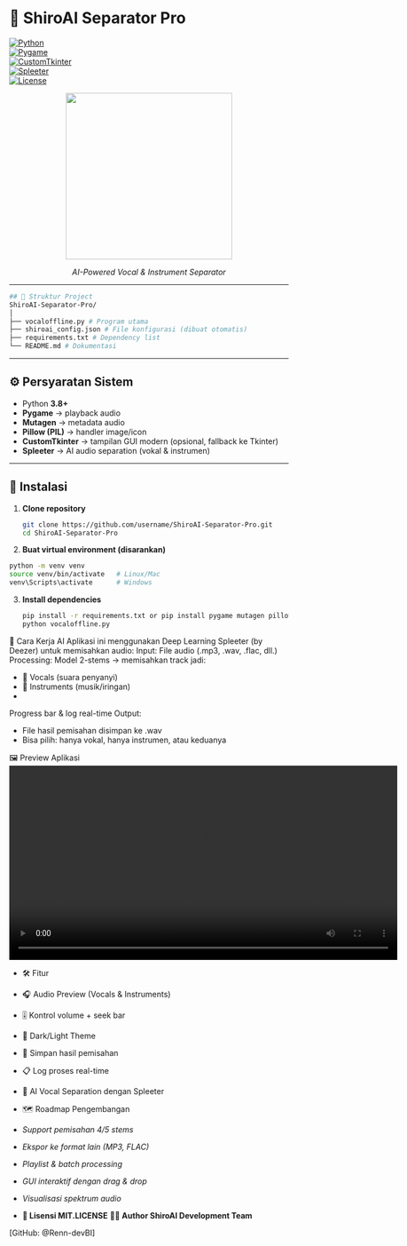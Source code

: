 # 🎵 ShiroAI Separator Pro

[![Python](https://img.shields.io/badge/Python-3.8+-blue.svg)](https://www.python.org/)  
[![Pygame](https://img.shields.io/badge/Pygame-2.0+-green.svg)](https://www.pygame.org/)  
[![CustomTkinter](https://img.shields.io/badge/CustomTkinter-5.2+-purple.svg)](https://github.com/TomSchimansky/CustomTkinter)  
[![Spleeter](https://img.shields.io/badge/Spleeter-2stems-orange.svg)](https://github.com/deezer/spleeter)  
[![License](https://img.shields.io/badge/License-MIT-yellow.svg)](LICENSE)  

<div align="center">
  <img src="https://top-gray-zo9uqyc2cs.edgeone.app/bg_f8f8f8-flat_750x_075_f-pad_750x1000_f8f8f8-removebg-preview.png" width="300"/>
  <p><em>AI-Powered Vocal & Instrument Separator</em></p>
</div>

---

```bash
## 📂 Struktur Project
ShiroAI-Separator-Pro/
│
├── vocaloffline.py # Program utama
├── shiroai_config.json # File konfigurasi (dibuat otomatis)
├── requirements.txt # Dependency list
└── README.md # Dokumentasi
```


---

## ⚙️ Persyaratan Sistem

- Python **3.8+**  
- **Pygame** → playback audio  
- **Mutagen** → metadata audio  
- **Pillow (PIL)** → handler image/icon  
- **CustomTkinter** → tampilan GUI modern (opsional, fallback ke Tkinter)  
- **Spleeter** → AI audio separation (vokal & instrumen)  

---

## 🚀 Instalasi

1. **Clone repository**
   ```bash
   git clone https://github.com/username/ShiroAI-Separator-Pro.git
   cd ShiroAI-Separator-Pro
   ```

2. **Buat virtual environment (disarankan)**
 ```bash
python -m venv venv
source venv/bin/activate   # Linux/Mac
venv\Scripts\activate      # Windows
```

3. **Install dependencies**
   ```bash
   pip install -r requirements.txt or pip install pygame mutagen pillow customtkinter spleeter
   python vocaloffline.py
   ```
   
🧠 Cara Kerja AI
Aplikasi ini menggunakan Deep Learning Spleeter (by Deezer) untuk memisahkan audio:
Input: File audio (.mp3, .wav, .flac, dll.)
Processing: Model 2-stems → memisahkan track jadi:
- 🎤 Vocals (suara penyanyi)
- 🎸 Instruments (musik/iringan)
- 
Progress bar & log real-time Output:
- File hasil pemisahan disimpan ke .wav
- Bisa pilih: hanya vokal, hanya instrumen, atau keduanya

🖼️ Preview Aplikasi
<video width="700" controls>
  <source src="ShiroAIvoc.mp4" type="video/mp4">
  Browser kamu tidak support video.
</video>

- 🛠️ Fitur
- 🎧 Audio Preview (Vocals & Instruments)
- 🎚️ Kontrol volume + seek bar
- 🌙 Dark/Light Theme
- 💾 Simpan hasil pemisahan
- 📋 Log proses real-time
- 🚀 AI Vocal Separation dengan Spleeter

- 🗺️ Roadmap Pengembangan
 - _Support pemisahan 4/5 stems_
 - _Ekspor ke format lain (MP3, FLAC)_
 - _Playlist & batch processing_
 - _GUI interaktif dengan drag & drop_
 - _Visualisasi spektrum audio_
 
- **📜 Lisensi MIT.LICENSE**
**👨‍💻 Author ShiroAI Development Team**

[GitHub: @Renn-devBI]

